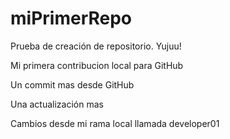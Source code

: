 # miPrimerRepo

Prueba de creación de repositorio. Yujuu!

Mi primera contribucion local para GitHub

Un commit mas desde GitHub

Una actualización mas 

Cambios desde mi rama local llamada developer01